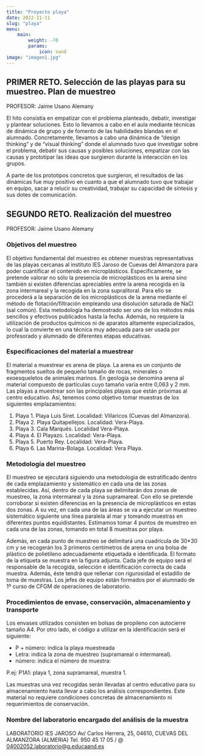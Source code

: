 ```yaml
---
title: "Proyecto playa"
date: 2022-11-11
slug: "playa"
menu:
    main:
        weight: -70
        params: 
            icon: sand
image: "imagen1.jpg"
---
```


## PRIMER RETO. Selección de las playas para su muestreo. Plan de muestreo 
PROFESOR: Jaime Usano Alemany
 
El hito consistía en empatizar con el problema planteado, debatir, investigar y plantear soluciones. Esto lo llevamos a cabo en el aula  mediante técnicas de dinámica de grupo y de fomento de las habilidades blandas en el alumnado. Concretamente, llevamos a cabo una dinámica de “design thinking” y de “visual thinking” donde el alumnado tuvo que investigar sobre el problema, debatir sus causas y posibles soluciones, empatizar con las causas y prototipar las ideas que surgieron durante la interacción en los grupos.  
   
A parte de los prototipos concretos que surgieron, el resultados de las dinámicas fue muy positivo en cuanto a que el alumnado tuvo que trabajar en equipo, sacar a relucir su creatividad, trabajar su capacidad de síntesis y sus dotes de comunicación.    



## SEGUNDO RETO. Realización del muestreo 
PROFESOR: Jaime Usano Alemany

### Objetivos del muestreo
El objetivo fundamental del muestreo es obtener muestras representativas de las playas cercanas al instituto IES Jaroso de Cuevas del Almanzora para poder cuantificar el contenido en microplásticos. Específicamente, se pretende valorar no sólo la presencia de microplásticos en la arena sino también si existen diferencias apreciables entre la arena recogida en la zona intermareal y la recogida en la zona supralitoral. Para ello se procederá a la separación de los microplásticos de la arena mediante el método de flotación/filtración empleando una disolución saturada de NaCl (sal común). Esta metodología ha demostrado ser uno de los métodos más sencillos y efectivos publicados hasta la fecha. Además, no requiere la utilización de productos químicos ni de aparatos altamente especializados, lo cual la convierte en una técnica muy adecuada para ser usada por profesorado y alumnado de diferentes etapas educativas.  

### Especificaciones del material a muestrear
El material a muestrear es arena de playa. La arena es un conjunto de fragmentos sueltos de pequeño tamaño de rocas, minerales o exoesqueletos de animales marinos. En geología se denomina arena al material compuesto de partículas cuyo tamaño varía entre 0,063 y 2 mm. Las playas a muestrear son las principales playas que están próximas al centro educativo. Así, tenemos como objetivo tomar muestras de los siguientes emplazamientos:  

1.	Playa 1. Playa Luis Siret. Localidad: Villaricos (Cuevas del Almanzora).  
2.	Playa 2. Playa Quitapellejos. Localidad: Vera-Playa.  
3.	Playa 3. Cala Marqués. Localidad Vera-Playa.  
4.	Playa 4. El Playazo. Localidad: Vera-Playa.  
5.	Playa 5. Puerto Rey. Localidad: Vera-Playa.  
6.	Playa 6. Las Marina-Bolaga. Localidad: Vera Playa.  

### Metodología del muestreo
El muestreo se ejecutará siguiendo una metodología de estratificado dentro de cada emplazamiento y sistemático en cada una de las zonas establecidas. Así, dentro de cada playa se delimitarán dos zonas de muestreo, la zona intermareal y la zona supramareal. Con ello se pretende corroborar si existen diferencias en la presencia de microplásticos en estas dos zonas. A su vez, en cada una de las áreas se va a ejecutar un muestreo sistemático siguiente una línea paralela al mar y tomando muestras en diferentes puntos equidistantes. Estimamos tomar 4 puntos de muestreo en cada una de las zonas, tomando en total 8 muestras por playa.    
 	 
Además, en cada punto de muestreo se delimitará una cuadrícula de 30*30 cm y se recogerán los 3 primeros centímetros de arena en una bolsa de plástico de polietileno adecuadamente etiquetada e identificada. El formato de la etiqueta se muestra en la figura adjunta. Cada jefe de equipo será el responsable de la recogida, selección e identificación correcta de cada muestra. Además, éste tendrá que rellenar con rigurosidad el estadillo de toma de muestras. Los jefes de equipo están formados por el alumnado de 1º curso de CFGM de operaciones de laboratorio.   

### Procedimientos de envase, conservación, almacenamiento y transporte
Los envases utilizados consisten en bolsas de propileno con autocierre tamaño A4. Por otro lado, el código a utilizar en la identificación será el siguiente:

+	P + número: indica la playa muestreada
+	Letra: indica la zona de muestreo (supramareal o intermareal).
+	número: indica el número de muestra:

P.ej: P1A1: playa 1, zona supramareal, muestra 1.

Las muestras una vez recogidas serán llevadas al centro educativo para su almacenamiento hasta llevar a cabo los análisis correspondientes. Este material no requiere condiciones concretas de almacenamiento ni requerimientos de conservación.

### Nombre del laboratorio encargado del análisis de la muestra
LABORATORIO IES JAROSO
Av/ Carlos Herrera, 25, 04610, CUEVAS DEL ALMANZORA (ALMERIA)
Tel. 950 45 17 05 / @
04002052.laboratorio@g.educaand.es
